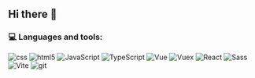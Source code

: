 ## Hi there 👋

### 💻 Languages and tools:

<p>
  <img alt="css" src="https://img.shields.io/badge/-CSS-017dc8?style=flat-square&logo=css3&logoColor=white" />
  <img alt="html5" src="https://img.shields.io/badge/-HTML5-E34F26?style=flat-square&logo=html5&logoColor=white" />
  <img alt="JavaScript" src="https://img.shields.io/badge/-JavaScript-EAA401?style=flat-square&logo=javascript&logoColor=white" />
  <img alt="TypeScript" src="https://img.shields.io/badge/-TypeScript-007ACC?style=flat-square&logo=typescript&logoColor=white" />
  <img alt="Vue" src="https://img.shields.io/badge/-Vue-41B883?style=flat-square&logo=vue.js&logoColor=white" />
  <img alt="Vuex" src="https://img.shields.io/badge/-Vuex-41B883?style=flat-square&logo=vuex&logoColor=white" />
<!--   <img alt="Pinia" src="https://img.shields.io/badge/-Git-F05032?style=flat-square&logo=git&logoColor=white" /> -->
  <img alt="React" src="https://img.shields.io/badge/-React-45b8d8?style=flat-square&logo=react&logoColor=white" />
  <img alt="Sass" src="https://img.shields.io/badge/-Sass-CC6699?style=flat-square&logo=sass&logoColor=white" />
  <img alt="Vite" src="https://img.shields.io/badge/-Vite-8F6EFE?style=flat-square&logo=vite&logoColor=white" />
  <img alt="git" src="https://img.shields.io/badge/-Git-F05032?style=flat-square&logo=git&logoColor=white" />
</p>



<div align="">
<!--   <img src="http://github-profile-summary-cards.vercel.app/api/cards/profile-details?username=evasyukov&theme=tokyonight" alt=""/> -->
  <img src="http://github-profile-summary-cards.vercel.app/api/cards/stats?username=evasyukov&theme=tokyonight" alt=""/>
  <img src="http://github-profile-summary-cards.vercel.app/api/cards/repos-per-language?username=evasyukov&theme=tokyonight" alt=""/>
</div>

<!--
**evasyukov/evasyukov** is a ✨ _special_ ✨ repository because its `README.md` (this file) appears on your GitHub profile.

Here are some ideas to get you started:

- 🔭 I’m currently working on ...
- 🌱 I’m currently learning ...
- 👯 I’m looking to collaborate on ...
- 🤔 I’m looking for help with ...
- 💬 Ask me about ...
- 📫 How to reach me: ...
- 😄 Pronouns: ...
- ⚡ Fun fact: ...
-->
